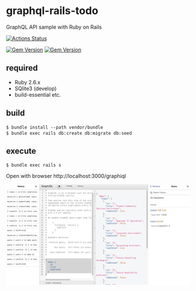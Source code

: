 # graphql-rails-todo

GraphQL API sample with Ruby on Rails

[![Actions Status](https://github.com/cncgl/graphql-rails-todo/workflows/CI/badge.svg)](https://github.com/cncgl/graphql-rails-todo/actions)

[![Gem Version](https://badge.fury.io/rb/rails.svg)](https://badge.fury.io/rb/rails)
[![Gem Version](https://badge.fury.io/rb/graphql.svg)](https://badge.fury.io/rb/graphql)

## required

- Ruby 2.6.x
- SQlite3 (develop)
- build-essential etc.

## build

```shell
$ bundle install --path vendor/bundle
$ bundle exec rails db:create db:migrate db:seed
```

## execute

```shell
$ bundle exec rails s
```
Open with browser http://localhost:3000/graphiql

![screenshot](https://raw.githubusercontent.com/cncgl/graphql-rails-todo/images/screen1.png)

